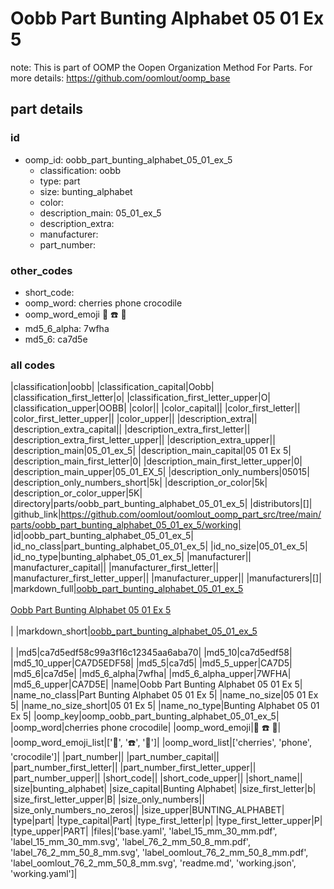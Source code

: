 # Oobb Part Bunting Alphabet 05 01 Ex 5  

note: This is part of OOMP the Oopen Organization Method For Parts. For more details: https://github.com/oomlout/oomp_base

##  part details





### id
* oomp_id: oobb_part_bunting_alphabet_05_01_ex_5
  * classification: oobb
  * type: part
  * size: bunting_alphabet
  * color: 
  * description_main: 05_01_ex_5
  * description_extra: 
  * manufacturer: 
  * part_number: 

### other_codes
* short_code: 
* oomp_word: cherries phone crocodile
* oomp_word_emoji :cherries: :phone: :crocodile:
* md5_6_alpha: 7wfha
* md5_6: ca7d5e

### all codes 
|classification|oobb|
|classification_capital|Oobb|
|classification_first_letter|o|
|classification_first_letter_upper|O|
|classification_upper|OOBB|
|color||
|color_capital||
|color_first_letter||
|color_first_letter_upper||
|color_upper||
|description_extra||
|description_extra_capital||
|description_extra_first_letter||
|description_extra_first_letter_upper||
|description_extra_upper||
|description_main|05_01_ex_5|
|description_main_capital|05 01 Ex 5|
|description_main_first_letter|0|
|description_main_first_letter_upper|0|
|description_main_upper|05_01_EX_5|
|description_only_numbers|05015|
|description_only_numbers_short|5k|
|description_or_color|5k|
|description_or_color_upper|5K|
|directory|parts/oobb_part_bunting_alphabet_05_01_ex_5|
|distributors|[]|
|github_link|https://github.com/oomlout/oomlout_oomp_part_src/tree/main/parts/oobb_part_bunting_alphabet_05_01_ex_5/working|
|id|oobb_part_bunting_alphabet_05_01_ex_5|
|id_no_class|part_bunting_alphabet_05_01_ex_5|
|id_no_size|05_01_ex_5|
|id_no_type|bunting_alphabet_05_01_ex_5|
|manufacturer||
|manufacturer_capital||
|manufacturer_first_letter||
|manufacturer_first_letter_upper||
|manufacturer_upper||
|manufacturers|[]|
|markdown_full|[oobb_part_bunting_alphabet_05_01_ex_5](https://github.com/oomlout/oomlout_oomp_part_src/tree/main/parts/oobb_part_bunting_alphabet_05_01_ex_5/working)<br>[](https://github.com/oomlout/oomlout_oomp_part_src/tree/main/parts/oobb_part_bunting_alphabet_05_01_ex_5/working)<br>[Oobb Part Bunting Alphabet 05 01 Ex 5](https://github.com/oomlout/oomlout_oomp_part_src/tree/main/parts/oobb_part_bunting_alphabet_05_01_ex_5/working)<br><br>|
|markdown_short|[oobb_part_bunting_alphabet_05_01_ex_5](https://github.com/oomlout/oomlout_oomp_part_src/tree/main/parts/oobb_part_bunting_alphabet_05_01_ex_5/working)<br><br>|
|md5|ca7d5edf58c99a3f16c12345aa6aba70|
|md5_10|ca7d5edf58|
|md5_10_upper|CA7D5EDF58|
|md5_5|ca7d5|
|md5_5_upper|CA7D5|
|md5_6|ca7d5e|
|md5_6_alpha|7wfha|
|md5_6_alpha_upper|7WFHA|
|md5_6_upper|CA7D5E|
|name|Oobb Part Bunting Alphabet 05 01 Ex 5|
|name_no_class|Part Bunting Alphabet 05 01 Ex 5|
|name_no_size|05 01 Ex 5|
|name_no_size_short|05 01 Ex 5|
|name_no_type|Bunting Alphabet 05 01 Ex 5|
|oomp_key|oomp_oobb_part_bunting_alphabet_05_01_ex_5|
|oomp_word|cherries phone crocodile|
|oomp_word_emoji|:cherries: :phone: :crocodile:|
|oomp_word_emoji_list|[':cherries:', ':phone:', ':crocodile:']|
|oomp_word_list|['cherries', 'phone', 'crocodile']|
|part_number||
|part_number_capital||
|part_number_first_letter||
|part_number_first_letter_upper||
|part_number_upper||
|short_code||
|short_code_upper||
|short_name||
|size|bunting_alphabet|
|size_capital|Bunting Alphabet|
|size_first_letter|b|
|size_first_letter_upper|B|
|size_only_numbers||
|size_only_numbers_no_zeros||
|size_upper|BUNTING_ALPHABET|
|type|part|
|type_capital|Part|
|type_first_letter|p|
|type_first_letter_upper|P|
|type_upper|PART|
|files|['base.yaml', 'label_15_mm_30_mm.pdf', 'label_15_mm_30_mm.svg', 'label_76_2_mm_50_8_mm.pdf', 'label_76_2_mm_50_8_mm.svg', 'label_oomlout_76_2_mm_50_8_mm.pdf', 'label_oomlout_76_2_mm_50_8_mm.svg', 'readme.md', 'working.json', 'working.yaml']|
